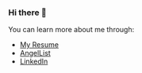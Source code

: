 ### Hi there 👋

You can learn more about me through:

* [My Resume](Joaquin%20Casares.pdf)
* [AngelList](https://angel.co/u/joaquincasares)
* [LinkedIn](https://www.linkedin.com/in/joaquincasares/)

<!--
**joaquincasares/joaquincasares** is a ✨ _special_ ✨ repository because its `README.md` (this file) appears on your GitHub profile.

Here are some ideas to get you started:

- 🔭 I’m currently working on ...
- 🌱 I’m currently learning ...
- 👯 I’m looking to collaborate on ...
- 🤔 I’m looking for help with ...
- 💬 Ask me about ...
- 📫 How to reach me: ...
- 😄 Pronouns: ...
- ⚡ Fun fact: ...
-->
